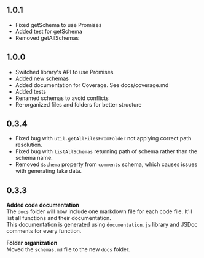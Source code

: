## 1.0.1
- Fixed getSchema to use Promises
- Added test for getSchema
- Removed getAllSchemas

## 1.0.0
- Switched library's API to use Promises
- Added new schemas
- Added documentation for Coverage. See docs/coverage.md
- Added tests
- Renamed schemas to avoid conflicts 
- Re-organized files and folders for better structure

## 0.3.4
- Fixed bug with `util.getAllFilesFromFolder` not applying correct path resolution.  
- Fixed bug with `listAllSchemas` returning path of schema rather than the schema name.  
- Removed `$schema` property from `comments` schema, which causes issues with generating fake data.  

## 0.3.3
**Added code documentation**  
The `docs` folder will now include one markdown file for each code file. It'll list all functions and their documentation.  
This documentation is generated using `documentation.js` library and JSDoc comments for every function.  

**Folder organization**  
Moved the `schemas.md` file to the new `docs` folder.  
